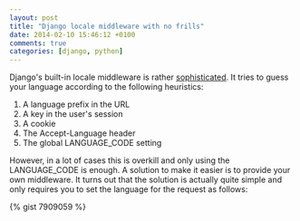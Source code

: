 ```yaml
---
layout: post
title: "Django locale middleware with no frills"
date: 2014-02-10 15:46:12 +0100
comments: true
categories: [django, python]
---
```

Django's built-in locale middleware is rather [sophisticated](https://docs.djangoproject.com/en/dev/topics/i18n/translation/#how-django-discovers-language-preference). It tries to guess your language according to the following heuristics:

1. A language prefix in the URL
2. A key in the user's session
3. A cookie
4. The Accept-Language header
5. The global LANGUAGE_CODE setting

However, in a lot of cases this is overkill and only using the LANGUAGE_CODE is enough. A solution to make it easier is to provide your own middleware. It turns out that the solution is actually quite simple and only requires you to set the language for the request as follows:

{% gist 7909059 %}